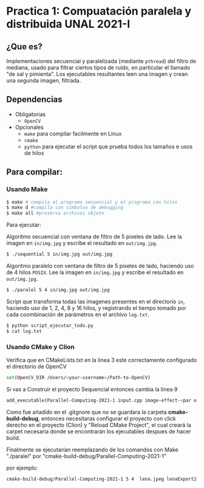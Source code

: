 # Practica 1: Compuatación paralela y distribuida UNAL 2021-I

## ¿Que es?

Implementaciones secuencial y paralelizada (mediante `pthread`) del filtro de mediana, usado para filtrar ciertos tipos de ruido, en particular el llamado "de sal y pimienta". Los ejecutables resultantes leen una imagen y crean una segunda imagen, filtrada.

## Dependencias

- Obligatorias
  * `OpenCV`
- Opcionales
  * `make` para compilar facilmente en Linux
  * `cmake` 
  * `python` para ejecutar el script que prueba todos los tamaños e usos de hilos

## Para compilar:

### Usando Make
  ```sh
  $ make # compila el programa secuencial y el programa con hilos
  $ make d #compila con simbolos de debugging
  $ make all #preserva archivos objeto
  ```
  
  Para ejecutar:
  
  Algoritmo secuencial con ventana de filtro de 5 pixeles de lado. Lee la imagen en `in/img.jpg` y escribe el resultado en `out/img.jpg`.
  ```sh
  $ ./sequential 5 in/img.jpg out/img.jpg
  ```
  
  Algoritmo paralelo con ventana de filtro de 5 pixeles de lado, haciendo uso de 4 hilos `POSIX`. Lee la imagen en `in/img.jpg` y escribe el resultado en `out/img.jpg`.
  ```sh
  $ ./paralel 5 4 in/img.jpg out/img.jpg
  ```
  
  Script que transforma todas las imagenes presentes en el directorio `in`, haciendo uso de 1, 2, 4, 8 y 16 hilos, y registrando el tiempo tomado por cada coombinación de parámetros en el archivo `log.txt`.
  ```sh
  $ python script_ejecutar_todo.py
  $ cat log.txt
  ```

### Usando CMake y Clion

Verifica que en CMakeLists.txt en la linea 3 este correctamente configurado el directorio de OpenCV

```sh
set(OpenCV_DIR /Users/<your-username>/Path-to-OpenCV)
```

Si vas a Construir el proyecto Sequencial entonces cambia la linea 9

```sh
add_executable(Parallel-Computing-2021-1 input.cpp image-effect-<par o seq>.cpp )
```

Como fue añadido en el .gitgnore que no se guardara la carpeta **cmake-build-debug**, entonces necesitaras configurar el
proyecto con click derecho en el proyecto (Clion) y "Reload CMake Project", el cual creará la carpet necesaria donde se
encontrarán los ejecutables despues de hacer build.

Finalmente se ejecutarían reemplazando de los comandos con Make "./paralel" por "cmake-build-debug/Parallel-Computing-2021-1"

por ejemplo: 

```sh
cmake-build-debug/Parallel-Computing-2021-1 5 4  lena.jpeg lenaExport2.jpg
```
